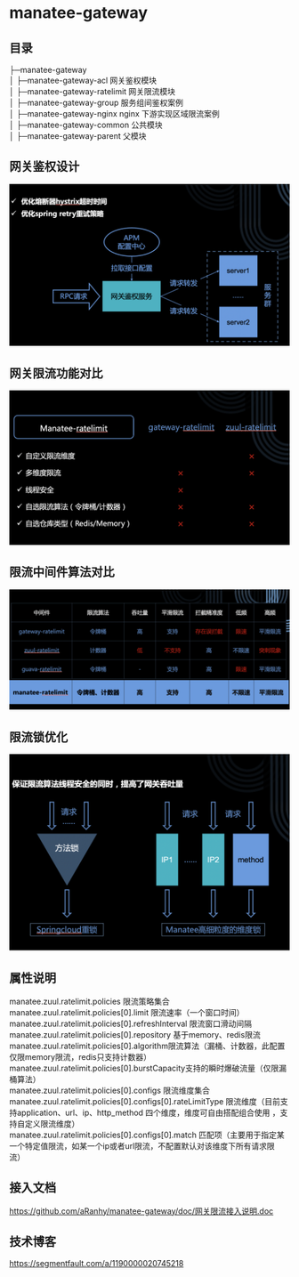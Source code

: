 # manatee-gateway

## 目录<br> 
├─manatee-gateway<br> 
│ ├─manatee-gateway-acl                 网关鉴权模块<br> 
│ ├─manatee-gateway-ratelimit       网关限流模块<br> 
│ ├─manatee-gateway-group           服务组间鉴权案例<br> 
│ ├─manatee-gateway-nginx nginx 下游实现区域限流案例<br> 
│ ├─manatee-gateway-common       公共模块<br> 
│ ├─manatee-gateway-parent           父模块<br> 

## 网关鉴权设计<br> 
![](https://github.com/aRanhy/manatee-gateway/blob/master/doc/网关鉴权.png)

## 网关限流功能对比<br> 
![](https://github.com/aRanhy/manatee-gateway/blob/master/doc/网关限流功能对比.png)

## 限流中间件算法对比<br> 
![](https://github.com/aRanhy/manatee-gateway/blob/master/doc/限流中间件算法对比.png)

## 限流锁优化<br> 
![](https://github.com/aRanhy/manatee-gateway/blob/master/doc/限流锁优化.png)


## 属性说明
manatee.zuul.ratelimit.policies 限流策略集合<br> 
manatee.zuul.ratelimit.policies[0].limit 限流速率（一个窗口时间）<br> 
manatee.zuul.ratelimit.policies[0].refreshInterval 限流窗口滑动间隔<br> 
manatee.zuul.ratelimit.policies[0].repository 基于memory、redis限流<br> 
manatee.zuul.ratelimit.policies[0].algorithm限流算法（漏桶、计数器，此配置仅限memory限流，redis只支持计数器）<br> 
manatee.zuul.ratelimit.policies[0].burstCapacity支持的瞬时爆破流量（仅限漏桶算法）<br> 
manatee.zuul.ratelimit.policies[0].configs 限流维度集合<br> 
manatee.zuul.ratelimit.policies[0].configs[0].rateLimitType 限流维度（目前支持application、url、ip、http_method 四个维度，维度可自由搭配组合使用 ，支持自定义限流维度）<br> 
manatee.zuul.ratelimit.policies[0].configs[0].match 匹配项（主要用于指定某一个特定值限流，如某一个ip或者url限流，不配置默认对该维度下所有请求限流）<br> 

## 接入文档<br> 
https://github.com/aRanhy/manatee-gateway/doc/网关限流接入说明.doc

## 技术博客<br> 
https://segmentfault.com/a/1190000020745218

